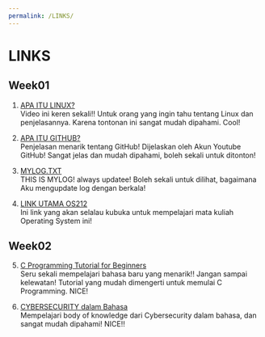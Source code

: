 ```yaml
---
permalink: /LINKS/
---
```


# LINKS

## Week01

1. [APA ITU LINUX?](https://www.youtube.com/watch?v=zA3vmx0GaO8)<br>
Video ini keren sekali!!
Untuk orang yang ingin tahu tentang Linux dan penjelasannya. Karena tontonan ini sangat mudah dipahami.
Cool!

2. [APA ITU GITHUB?](https://www.youtube.com/watch?v=w3jLJU7DT5E)<br>
Penjelasan menarik tentang GitHub!
Dijelaskan oleh Akun Youtube GitHub!
Sangat jelas dan mudah dipahami, boleh sekali untuk ditonton!

3. [MYLOG.TXT](https://anantaristik.github.io/os212/TXT/mylog.txt)<br>
THIS IS MYLOG!
always updatee!
Boleh sekali untuk dilihat, bagaimana Aku mengupdate log dengan berkala!

4. [LINK UTAMA OS212](https://os.vlsm.org/)<br>
Ini link yang akan selalau kubuka untuk mempelajari mata kuliah Operating System ini!

## Week02

5. [C Programming Tutorial for Beginners](https://www.youtube.com/watch?v=KJgsSFOSQv0)<br>
Seru sekali mempelajari bahasa baru yang menarik!! Jangan sampai kelewatan!
Tutorial yang mudah dimengerti untuk memulai C Programming. NICE!

6. [CYBERSECURITY dalam Bahasa](https://www.youtube.com/watch?v=gKBwEixTrPc)<br>
Mempelajari body of knowledge dari Cybersecurity dalam bahasa, dan sangat mudah dipahami! NICE!! 

